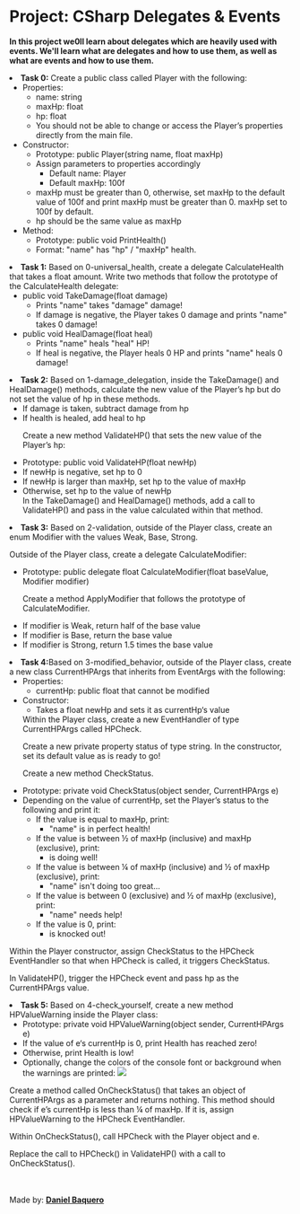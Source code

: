 <html>
<h1>Project: CSharp Delegates & Events</h1>
<p><strong>In this project we0ll learn about delegates which are heavily used with events. We'll learn what are delegates and how to use them, as well as what are events and how to use them.</strong></p>
<body>
<li><strong>Task 0:</strong> Create a public class called Player with the following:
<ul>
<li>Properties:
<ul>
<li>name: string</li>
<li>maxHp: float</li>
<li>hp: float</li>
<li>You should not be able to change or access the Player’s properties directly from the main file.</li>
</ul>
</li>
<li>Constructor:
<ul>
<li>Prototype: public Player(string name, float maxHp)</li>
<li>Assign parameters to properties accordingly
<ul>
<li>Default name: Player</li>
<li>Default maxHp: 100f</li>
</ul>
</li>
<li>maxHp must be greater than 0, otherwise, set maxHp to the default value of 100f and print maxHp must be greater than 0. maxHp set to 100f by default.</li>
<li>hp should be the same value as maxHp</li>
</ul>
</li>
<li>Method:
<ul>
<li>Prototype: public void PrintHealth()</li>
<li>Format: "name" has "hp" / "maxHp" health.</li>
</ul>
</li>
</ul>
</li>
<li><strong>Task 1:</strong> Based on 0-universal_health, create a delegate CalculateHealth that takes a float amount. Write two methods that follow the prototype of the CalculateHealth delegate:
<ul>
<li>public void TakeDamage(float damage)
<ul>
<li>Prints "name" takes "damage" damage!</li>
<li>If damage is negative, the Player takes 0 damage and prints "name" takes 0 damage!</li>
</ul>
</li>
<li>public void HealDamage(float heal)
<ul>
<li>Prints "name" heals "heal" HP!</li>
<li>If heal is negative, the Player heals 0 HP and prints "name" heals 0 damage!</li>
</ul>
</li>
</ul>
</li>
<li><strong>Task 2:</strong> Based on 1-damage_delegation, inside the TakeDamage() and HealDamage() methods, calculate the new value of the Player’s hp but do not set the value of hp in these methods.
<ul>
<li>If damage is taken, subtract damage from hp</li>
<li>If health is healed, add heal to hp</li>
<p>Create a new method ValidateHP() that sets the new value of the Player’s hp:</p>
<li>Prototype: public void ValidateHP(float newHp)</li>
<li>If newHp is negative, set hp to 0</li>
<li>If newHp is larger than maxHp, set hp to the value of maxHp</li>
<li>Otherwise, set hp to the value of newHp</li>
In the TakeDamage() and HealDamage() methods, add a call to ValidateHP() and pass in the value calculated within that method.
</ul>
</li>
<li><strong>Task 3:</strong> Based on 2-validation, outside of the Player class, create an enum Modifier with the values Weak, Base, Strong.

Outside of the Player class, create a delegate CalculateModifier:
<ul>
<li>Prototype: public delegate float CalculateModifier(float baseValue, Modifier modifier)</li>
<p>Create a method ApplyModifier that follows the prototype of CalculateModifier.</p>
<li>If modifier is Weak, return half of the base value</li>
<li>If modifier is Base, return the base value</li>
<li>If modifier is Strong, return 1.5 times the base value</li>
</ul>
</li>
<li><strong>Task 4:</strong>Based on 3-modified_behavior, outside of the Player class, create a new class CurrentHPArgs that inherits from EventArgs with the following:
<ul>
<li>Properties:
<ul>
<li>currentHp: public float that cannot be modified</li>
</ul>
</li>
<li>Constructor:
<ul>
<li>Takes a float newHp and sets it as currentHp‘s value</li>
</ul>
</li>
Within the Player class, create a new EventHandler of type CurrentHPArgs called HPCheck.

Create a new private property status of type string. In the constructor, set its default value as <name> is ready to go!

Create a new method CheckStatus.
<li>Prototype: private void CheckStatus(object sender, CurrentHPArgs e)</li>
<li>Depending on the value of currentHp, set the Player’s status to the following and print it:
<ul>
<li>If the value is equal to maxHp, print:
<ul>
<li>"name" is in perfect health!</li>
</ul>
</li>
<li>If the value is between ½ of maxHp (inclusive) and maxHp (exclusive), print:
<ul>
<li><name> is doing well!</li>
</ul>
</li>
<li>If the value is between ¼ of maxHp (inclusive) and ½ of maxHp (exclusive), print:
<ul>
<li>"name" isn't doing too great...</li>
</ul>
</li>
<li>If the value is between 0 (exclusive) and ½ of maxHp (exclusive), print:
<ul>
<li>"name" needs help!</li>
</ul>
</li>
<li>If the value is 0, print:
<ul>
<li><name> is knocked out!</li>
</ul>
</li>
</ul>
</li>
</ul>
</li>
Within the Player constructor, assign CheckStatus to the HPCheck EventHandler so that when HPCheck is called, it triggers CheckStatus.

In ValidateHP(), trigger the HPCheck event and pass hp as the CurrentHPArgs value.
<li><strong>Task 5:</strong> Based on 4-check_yourself, create a new method HPValueWarning inside the Player class:
<ul>
<li>Prototype: private void HPValueWarning(object sender, CurrentHPArgs e)</li>
<li>If the value of e‘s currentHp is 0, print Health has reached zero!</li>
<li>Otherwise, print Health is low!</li>
<li>Optionally, change the colors of the console font or background when the warnings are printed:
<img src="https://holbertonintranet.s3.amazonaws.com/uploads/medias/2018/11/ceba84db5ed23fbd2aa5.png?X-Amz-Algorithm=AWS4-HMAC-SHA256&X-Amz-Credential=AKIARDDGGGOUWMNL5ANN%2F20200729%2Fus-east-1%2Fs3%2Faws4_request&X-Amz-Date=20200729T172044Z&X-Amz-Expires=86400&X-Amz-SignedHeaders=host&X-Amz-Signature=8281471360d6840f22a433ca40b97d446e8cfa4f9cfd03424bcf042483064043">
</li>
</ul>
Create a method called OnCheckStatus() that takes an object of CurrentHPArgs as a parameter and returns nothing. This method should check if e’s currentHp is less than ¼ of maxHp. If it is, assign HPValueWarning to the HPCheck EventHandler.

Within OnCheckStatus(), call HPCheck with the Player object and e.

Replace the call to HPCheck() in ValidateHP() with a call to OnCheckStatus().
</li>
</body>
<br>
<br>
<footer>Made by: <strong><a href="https://github.com/DanielBaquero28">Daniel Baquero</a></strong></footer>
</html>